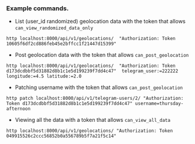 ### Example commands.
* List (user_id randomized) geolocation data with the token that allows `can_view_randomized_data_only`
```
http localhost:8000/api/v1/geolocations/  "Authorization: Token 10605f6df2cd886feb45e2bffcc1f21447d15399"
```

* Post geolocation data with the token that allows `can_post_geolocation`
```
http localhost:8000/api/v1/geolocations/  "Authorization: Token d173dcdbbf5d31882d8b1c1e5d199239f7dd4c47"  telegram_user:=222222 longitude:=4.5 latitude:=2.0
```

* Patching username with the token that allows `can_post_geolocation`
```
http patch localhost:8000/api/v1/telegram-users/2/ "Authorization: Token d173dcdbbf5d31882d8b1c1e5d199239f7dd4c47" username=thursday-afternoon
```

* Viewing all the data with a token that allows `can_view_all_data`
```
http localhost:8000/api/v1/geolocations/ "Authorization: Token 049915526c2ccc56852b0a556789b5f7a21f5c14"

``` 

<!---
# vim: ai et ts=4 sw=2 sts=4 nu
!>

